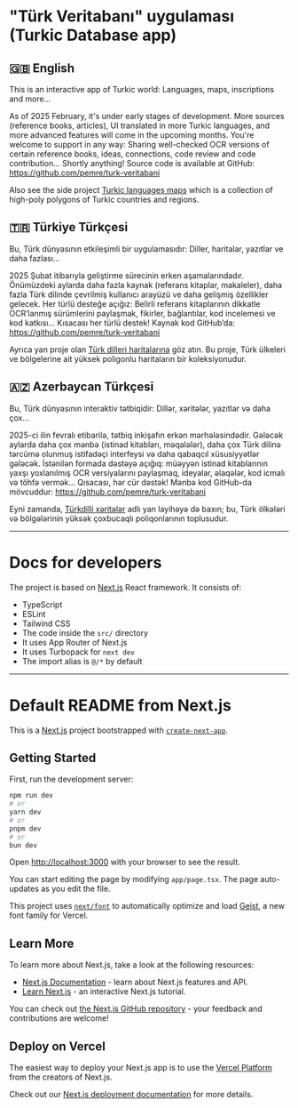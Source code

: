 # "Türk Veritabanı" uygulaması (Turkic Database app)

## 🇬🇧 English

This is an interactive app of Turkic world: Languages, maps, inscriptions and more...

As of 2025 February, it's under early stages of development. More sources (reference books, articles), UI translated in more Turkic languages, and more advanced features will come in the upcoming months. You're welcome to support in any way: Sharing well-checked OCR versions of certain reference books, ideas, connections, code review and code contribution... Shortly anything! Source code is available at GitHub: https://github.com/pemre/turk-veritabani

Also see the side project [Turkic languages maps](./maps/README.md) which is a collection of high-poly polygons of Turkic countries and regions.

## 🇹🇷 Türkiye Türkçesi

Bu, Türk dünyasının etkileşimli bir uygulamasıdır: Diller, haritalar, yazıtlar ve daha fazlası...

2025 Şubat itibarıyla geliştirme sürecinin erken aşamalarındadır. Önümüzdeki aylarda daha fazla kaynak (referans kitaplar, makaleler), daha fazla Türk dilinde çevrilmiş kullanıcı arayüzü ve daha gelişmiş özellikler gelecek. Her türlü desteğe açığız: Belirli referans kitaplarının dikkatle OCR’lanmış sürümlerini paylaşmak, fikirler, bağlantılar, kod incelemesi ve kod katkısı... Kısacası her türlü destek! Kaynak kod GitHub’da: https://github.com/pemre/turk-veritabani

Ayrıca yan proje olan [Türk dilleri haritalarına](./maps/README.md) göz atın. Bu proje, Türk ülkeleri ve bölgelerine ait yüksek poligonlu haritaların bir koleksiyonudur.

## 🇦🇿 Azerbaycan Türkçesi

Bu, Türk dünyasının interaktiv tətbiqidir: Dillər, xəritələr, yazıtlar və daha çox...

2025-ci ilin fevralı etibarilə, tətbiq inkişafın erkən mərhələsindədir. Gələcək aylarda daha çox mənbə (istinad kitabları, məqalələr), daha çox Türk dilinə tərcümə olunmuş istifadəçi interfeysi və daha qabaqcıl xüsusiyyətlər gələcək. İstənilən formada dəstəyə açığıq: müəyyən istinad kitablarının yaxşı yoxlanılmış OCR versiyalarını paylaşmaq, ideyalar, əlaqələr, kod icmalı və töhfə vermək... Qısacası, hər cür dəstək! Mənbə kod GitHub-da mövcuddur: https://github.com/pemre/turk-veritabani

Eyni zamanda, [Türkdilli xəritələr](./maps/README.md) adlı yan layihəyə də baxın; bu, Türk ölkələri və bölgələrinin yüksək çoxbucaqlı poliqonlarının toplusudur.

---

# Docs for developers

The project is based on [Next.js](https://nextjs.org/docs/app/getting-started/installation) React framework. It consists of:

* TypeScript
* ESLint
* Tailwind CSS
* The code inside the `src/` directory
* It uses App Router of Next.js
* It uses Turbopack for `next dev`
* The import alias is `@/*` by default

---

# Default README from Next.js

This is a [Next.js](https://nextjs.org) project bootstrapped with [`create-next-app`](https://nextjs.org/docs/app/api-reference/cli/create-next-app).

## Getting Started

First, run the development server:

```bash
npm run dev
# or
yarn dev
# or
pnpm dev
# or
bun dev
```

Open [http://localhost:3000](http://localhost:3000) with your browser to see the result.

You can start editing the page by modifying `app/page.tsx`. The page auto-updates as you edit the file.

This project uses [`next/font`](https://nextjs.org/docs/app/building-your-application/optimizing/fonts) to automatically optimize and load [Geist](https://vercel.com/font), a new font family for Vercel.

## Learn More

To learn more about Next.js, take a look at the following resources:

- [Next.js Documentation](https://nextjs.org/docs) - learn about Next.js features and API.
- [Learn Next.js](https://nextjs.org/learn) - an interactive Next.js tutorial.

You can check out [the Next.js GitHub repository](https://github.com/vercel/next.js) - your feedback and contributions are welcome!

## Deploy on Vercel

The easiest way to deploy your Next.js app is to use the [Vercel Platform](https://vercel.com/new?utm_medium=default-template&filter=next.js&utm_source=create-next-app&utm_campaign=create-next-app-readme) from the creators of Next.js.

Check out our [Next.js deployment documentation](https://nextjs.org/docs/app/building-your-application/deploying) for more details.
